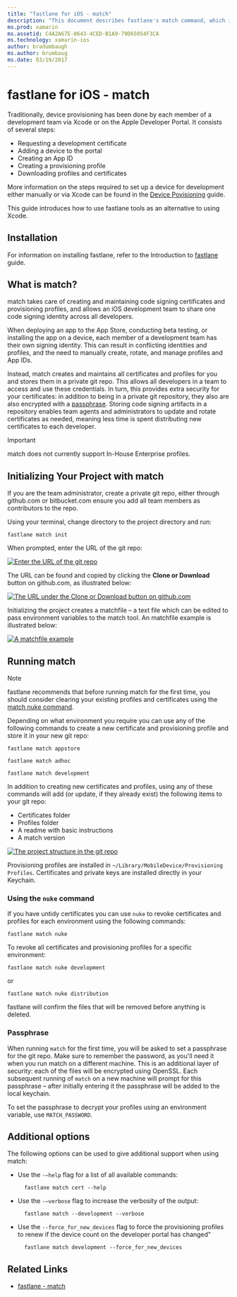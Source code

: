 ```yaml
---
title: "fastlane for iOS - match"
description: "This document describes fastlane's match command, which is used to create and maintain code signing certificates and provisioning profiles for iOS development."
ms.prod: xamarin
ms.assetid: C4A2A67E-0643-4CED-B1A9-79D65054F3CA
ms.technology: xamarin-ios
author: bradumbaugh
ms.author: brumbaug
ms.date: 03/19/2017
---
```


# fastlane for iOS - match

Traditionally, device provisioning has been done by each member of a development team via Xcode or on the Apple Developer Portal. It consists of several steps:

- Requesting a development certificate
- Adding a device to the portal
- Creating an App ID
- Creating a provisioning profile
- Downloading profiles and certificates

More information on the steps required to set up a device for development either manually or via Xcode can be found in the [Device Povisioning](~/ios/get-started/installation/device-provisioning/index.md) guide.

This guide introduces how to use fastlane tools as an alternative to using Xcode.

## Installation

For information on installing fastlane, refer to the Introduction to [fastlane](~/ios/deploy-test/provisioning/fastlane/index.md#Installation) guide.

<a name="whatismatch" />

## What is match?

match takes care of creating and maintaining code signing certificates and provisioning profiles, and allows an iOS development team to share one code signing identity across all developers.

When deploying an app to the App Store, conducting beta testing, or installing the app on a device, each member of a development team has their own signing identity. This can result in conflicting identities and profiles, and the need to manually create, rotate, and manage profiles and App IDs.

Instead, match creates and maintains all certificates and profiles for you and stores them in a private git repo. This allows all developers in a team to access and use these credentials. In turn, this provides extra security for your certificates: in addition to being in a private git repository, they also are also encrypted with a [passphrase](#passphrase). Storing code signing artifacts in a repository enables team agents and administrators to update and rotate certificates as needed, meaning less time is spent distributing new certificates to each developer.

> [!IMPORTANT]
> match does not currently support In-House Enterprise profiles.

<a name="initializing" />

## Initializing Your Project with match

If you are the team administrator, create a private git repo, either through github.com or bitbucket.com ensure you add all team members as contributors to the repo.

Using your terminal, change directory to the project directory and run:

    fastlane match init

When prompted, enter the URL of the git repo:

 [![](match-images/fastlane-image7.png "Enter the URL of the git repo")](match-images/fastlane-image7.png#lightbox)

The URL can be found and copied by clicking the **Clone or Download** button on github.com, as illustrated below:

[![](match-images/fastlane-image6.png "The URL under the Clone or Download button on github.com")](match-images/fastlane-image6.png#lightbox)

Initializing the project creates a matchfile – a text file which can be edited to pass environment variables to the match tool. An matchfile example is illustrated below:

[![](match-images/fastlane-image8.png "A matchfile example")](match-images/fastlane-image8.png#lightbox)

<a name="running" />

## Running match

> [!NOTE]
> fastlane recommends that before running match for the first time, you should consider clearing your existing profiles and certificates using the [match nuke command](#using).

Depending on what environment you require you can use any of the following commands to create a new certificate and provisioning profile and store it in your new git repo:

    fastlane match appstore

    fastlane match adhoc

    fastlane match development

In addition to creating new certificates and profiles, using any of these commands will add (or update, if they already exist) the following items to your git repo:

- Certificates folder
- Profiles folder
- A readme with basic instructions
- A match version

[![](match-images/fastlane-image9.png "The project structure in the git repo")](match-images/fastlane-image9.png#lightbox)

Provisioning profiles are installed in `~/Library/MobileDevice/Provisioning Profiles`. Certificates and private keys are installed directly in your Keychain.

<a name="using" />

### Using the `nuke` command

If you have untidy certificates you can use `nuke` to revoke certificates and profiles for each environment using the following commands:

    fastlane match nuke

To revoke all certificates and provisioning profiles for a specific environment:

    fastlane match nuke development

 or

    fastlane match nuke distribution

fastlane will confirm the files that will be removed before anything is deleted.

<a name="passphrase" />

### Passphrase

When running `match` for the first time, you will be asked to set a passphrase for the git repo. Make sure to remember the password, as you'll need it when you run match on a different machine. This is an additional layer of security: each of the files will be encrypted using OpenSSL. Each subsequent running of `match` on a new machine will prompt for this passphrase – after initially entering it the passphrase will be added to the local keychain.

To set the passphrase to decrypt your profiles using an environment variable, use `MATCH_PASSWORD`.

<a name="options" />

## Additional options

The following options can be used to give additional support when using match:

- Use the `-–help` flag for a list of all available commands:

        fastlane match cert --help

- Use the `-–verbose` flag to increase the verbosity of the output:

        fastlane match --development --verbose

- Use the `--force_for_new_devices` flag to force the provisioning profiles to renew if the device count on the developer portal has changed"

        fastlane match development --force_for_new_devices

## Related Links

- [fastlane - match](https://github.com/fastlane/fastlane/blob/master/match/README.md)
